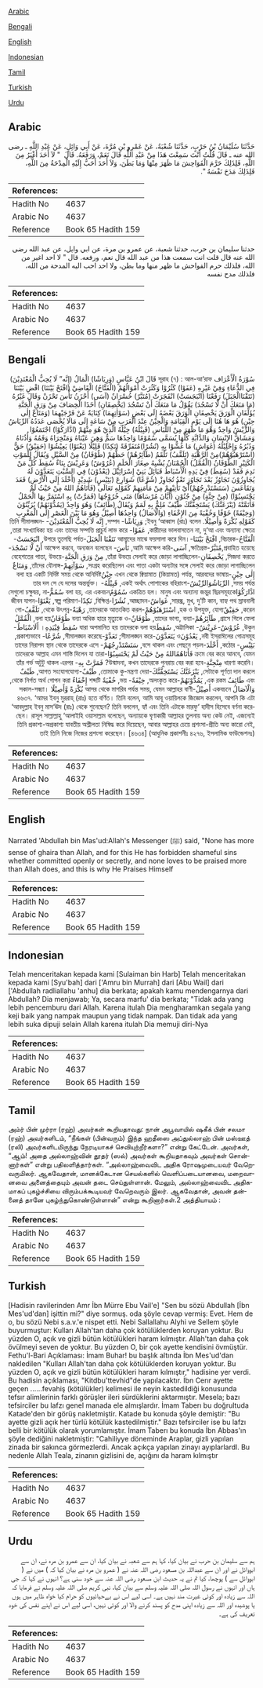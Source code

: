 [Arabic](#arabic)

[Bengali](#bengali)

[English](#english)

[Indonesian](#indonesian)

[Tamil](#tamil)

[Turkish](#turkish)

[Urdu](#urdu)

## Arabic


<div dir="rtl" lang="ar" style={{fontSize:'larger',backgroundColor:'#f8f9fa',padding:20}}>
حَدَّثَنَا سُلَيْمَانُ بْنُ حَرْبٍ، حَدَّثَنَا شُعْبَةُ، عَنْ عَمْرِو بْنِ مُرَّةَ، عَنْ أَبِي وَائِلٍ، عَنْ عَبْدِ اللَّهِ ـ رضى الله عنه ـ قَالَ قُلْتُ أَنْتَ سَمِعْتَ هَذَا مِنْ عَبْدِ اللَّهِ قَالَ نَعَمْ، وَرَفَعَهُ‏.‏ قَالَ ‏ "‏ لاَ أَحَدَ أَغْيَرُ مِنَ اللَّهِ، فَلِذَلِكَ حَرَّمَ الْفَوَاحِشَ مَا ظَهَرَ مِنْهَا وَمَا بَطَنَ، وَلاَ أَحَدَ أَحَبُّ إِلَيْهِ الْمِدْحَةُ مِنَ اللَّهِ، فَلِذَلِكَ مَدَحَ نَفْسَهُ ‏"‏‏.‏
</div>
<div style={{backgroundColor:'#f8f9fa',padding:20, marginBottom: 10}}><table> <thead> <tr> <th>References:</th> <th></th> </tr> </thead> <tbody><tr><td>Hadith No</td><td>4637</td></tr><tr><td>Arabic No</td><td>4637</td></tr><tr><td>Reference</td><td>Book 65 Hadith 159</td></tr></tbody></table></div>


<div dir="rtl" lang="ar" style={{fontSize:'larger',backgroundColor:'#f8f9fa',padding:20}}>
حدثنا سليمان بن حرب، حدثنا شعبة، عن عمرو بن مرة، عن ابي وايل، عن عبد الله رضى الله عنه قال قلت انت سمعت هذا من عبد الله قال نعم، ورفعه. قال " لا احد اغير من الله، فلذلك حرم الفواحش ما ظهر منها وما بطن، ولا احد احب اليه المدحة من الله، فلذلك مدح نفسه
</div>
<div style={{backgroundColor:'#f8f9fa',padding:20, marginBottom: 10}}><table> <thead> <tr> <th>References:</th> <th></th> </tr> </thead> <tbody><tr><td>Hadith No</td><td>4637</td></tr><tr><td>Arabic No</td><td>4637</td></tr><tr><td>Reference</td><td>Book 65 Hadith 159</td></tr></tbody></table></div>

## Bengali


<div dir="rtl" lang="bn" style={{fontSize:'larger',backgroundColor:'#f8f9fa',padding:20}}>
سُوْرَةُ الْأَعْرَاف সূরাহ (৭) : আল-আ‘রাফ قَالَ ابْنُ عَبَّاسٍ (وَرِيَاشًا) الْمَالُ (إِنَّه” لَا يُحِبُّ الْمُعْتَدِيْنَ) فِي الدُّعَاءِ وَفِيْ غَيْرِهِ (عَفَوْا) كَثُرُوْا وَكَثُرَتْ أَمْوَالُهُمْ (الْفَتَّاحُ) الْقَاضِيْ (افْتَحْ بَيْنَنَا) اقْضِ بَيْنَنَا (نَتَقْنَاالْجَبَلَ) رَفَعْنَا (انْبَجَسَتْ) انْفَجَرَتْ (مُتَبَّرٌ) خُسْرَانٌ (آسَى) أَحْزَنُ تَأْسَ تَحْزَنْ وَقَالَ غَيْرُهُ (مَا مَنَعَكَ أَنْ لَّا تَسْجُدَ) يَقُوْلُ مَا مَنَعَكَ أَنْ تَسْجُدَ (يَخْصِفَانِ) أَخَذَا الْخِصَافَ مِنْ وَرَقِ الْجَنَّةِ يُؤَلِّفَانِ الْوَرَقَ يَخْصِفَانِ الْوَرَقَ بَعْضَهُ إِلَى بَعْضٍ (سَوْاٰتِهِمَا) كِنَايَةٌ عَنْ فَرْجَيْهِمَا (وَمَتَاعٌ إِلٰى حِيْنٍ) هُوَ هَا هُنَا إِلَى يَوْمِ الْقِيَامَةِ وَالْحِيْنُ عِنْدَ الْعَرَبِ مِنْ سَاعَةٍ إِلَى مَالَا يُحْصَى عَدَدُهُ الرِّيَاشُ وَالرِّيْشُ وَاحِدٌ وَهْوَ مَا ظَهَرَ مِنْ اللِّبَاسِ (قَبِيْلُهُ) جِيْلُهُ الَّذِيْ هُوَ مِنْهُمْ (ادَّارَكُوْا) اجْتَمَعُوْا وَمَشَاقُّ الإِنْسَانِ وَالدَّابَّةِ كُلُّهَا يُسَمَّى سُمُوْمًا وَاحِدُهَا سَمٌّ وَهِيَ عَيْنَاهُ وَمَنْخِرَاهُ وَفَمُهُ وَأُذُنَاهُ وَدُبُرُهُ وَإِحْلِيْلُهُ (غَوَاشٍ) مَا غُشُّوْا بِهِ (نُشُرًا)مُتَفَرِّقَةً (نَكِدًا) قَلِيْلًا (يَغْنَوْا) يَعِيْشُوْا (حَقِيْقٌ) حَقٌّ (اسْتَرْهَبُوْهُمْ)مِنْ الرَّهْبَةِ (تَلَقَّفُ) تَلْقَمُ (طَآئِرُهُمْ) حَظُّهُمْ (طُوْفَانٌ) مِنْ السَّيْلِ وَيُقَالُ لِلْمَوْتِ الْكَثِيْرِ الطُّوْفَانُ (الْقُمَّلُ) الْحُمْنَانُ يُشْبِهُ صِغَارَ الْحَلَمِ (عُرُوْشٌ) وَعَرِيْشٌ بِنَاءٌ سُقِطَ كُلُّ مَنْ نَدِمَ فَقَدْ (سُقِطَ) فِيْ يَدِهِ الْأَسْبَاطُ قَبَائِلُ بَنِيْ إِسْرَائِيْلَ (يَعْدُوْنَ) فِي السَّبْتِ يَتَعَدَّوْنَ لَهُ يُجَاوِزُوْنَ تَجَاوُزٌ بَعْدَ تَجَاوُزٍ تَعْدُ تُجَاوِزْ (شُرَّعًا) شَوَارِعَ (بَئِيْسٍ) شَدِيْدٍ (أَخْلَدَ إِلَى الْأَرْضِ) قَعَدَ وَتَقَاعَسَ (سَنَسْتَدْرِجُهُمْ)أَيْ نَأْتِيْهِمْ مِنْ مَأْمَنِهِمْ كَقَوْلِهِ تَعَالَى (فَأَتَاهُمُ اللهُ مِنْ حَيْثُ لَمْ يَحْتَسِبُوْا) (مِنْ جِنَّةٍ) مِنْ جُنُوْنٍ (أَيَّانَ مُرْسَاهَا) مَتَى خُرُوْجُهَا (فَمَرَّتْ) بِهِ اسْتَمَرَّ بِهَا الْحَمْلُ فَأَتَمَّتْهُ (يَنْزَغَنَّكَ) يَسْتَخِفَّنَّكَ طَيْفٌ مُلِمٌّ بِهِ لَمَمٌ وَيُقَالُ (طَائِفٌ) وَهُوَ وَاحِدٌ (يَمُدُّوْنَهُمْ) يُزَيِّنُوْنَ (وَخِيْفَةً) خَوْفًا وَخُفْيَةً مِنَ الإِخْفَاءِ (وَالْآصَالُ) وَاحِدُهَا أَصِيْلٌ وَهُوَ مَا بَيْنَ الْعَصْرِ إِلَى الْمَغْرِبِ كَقَوْلِهِ بُكْرَةً وَأَصِيْلًا. ইবনু ‘আব্বাস (রাঃ) বলেন; وَرِيَاشًا- সম্পদ, إِنَّه لَا يُحِبُّ الْمُعْتَدِيْنَ- তিনি সীমালঙ্ঘনকারীদের ভালবাসতেন না, দু‘আ এবং অন্যান্য ক্ষেত্রে, عَفَوْا- তারা সংখ্যাধিক্য হয় এবং তাদের সম্পত্তি প্রাচুর্য লাভ করে, الْفَتَّاحُ-বিচারক, افْتَحْ بَيْنَنَا-আমাদের মাঝে ফয়সালা করে দিন। نَتَقْنَا الْجَبَلَ-উপরে তুলেছি পর্বত, انْبَجَسَتْ- প্রবাহিত হয়েছে,مُتَبَّرٌ-ক্ষতিগ্রস্ত, آسَى-আমি আক্ষেপ করি, تَأْسَ- আক্ষেপ করবে, অন্যজন বলেছেন أَنْ لَّا تَسْجُدَ- সিজদা করতে, يَخْصِفَانِ-তাঁরা উভয়ে সেলাই করে জোড়া লাগাচ্ছিলেন, مِنْ وَرَقِ الْجَنَّةِ-বেহেশতের পাতা, উভয়ে সংগ্রহ করেছিলেন এবং পাতা একটা অন্যটার সঙ্গে সেলাই করে জোড়া লাগাচ্ছিলেন, سَوْآتِهِمْ-তাঁদের যৌনাঙ্গ, وَمَتَاعٌ إِلٰى حِيْنٍ-এখন থেকে ক্বিয়ামাত (কিয়ামত) পর্যন্ত, আরবদের ভাষায় حِيْنُবলা হয় একটি নির্দিষ্ট সময় থেকে অনির্দিষ্ট সময় পর্যন্ত, الرِّيَاشُوَالرِّيْشُ-একই অর্থাৎ পোশাকের বহিরাংশ, قَبِيْلُهُ- তার দল সে যে দলের অন্তর্ভুক্ত। ادَّارَكُوْاএকত্রিত হল। মানুষ এবং অন্যান্য জন্তুর ছিদ্রসমূহকে سُمُوْمٌবলা হয়, এর একবচন سُمُمٌّসেগুলো চক্ষুদ্বয়, নাসারন্ধ্র, মুখ, দু’টি কান, বাহ্য পথ স্রাবনালী, غَوَاشٌ-আচ্ছাদন, نُشُرًا-বিক্ষিপ্ত, نَكِدًا-স্বল্প পরিমাণ, يَغْنَوْا-জীবন যাপন করেন, حَقِيْقٌহক ও উপযুক্ত, যোগ্য, اسْتَرْهَبُوْهُمْ-তাদেরকে আতংকিত করল, رَهْبَةٌ-থেকে উৎপন্ন, تَلَقَّفُ-গো গ্রাসে গিলে ফেলা, طَآئِرُهُمْ-তাদের ভাগ্য, বন্যা, طُوْفَانٌ-বন্যা অধিক হারে মৃত্যুকে ও طُوْفَانٌবলা হয়, الْقُمَّلُ উকুন, عُرُوْشٌ-عَرِيْشٌ- অট্টালিকা, سُقِطَযারা অপমানিত হয় তাদেরকে বলা হয় سُقِطَ فِيْيَدِهِ। أَلَاسْبَاطُ-নবী ইসরাঈলের গোত্রসমূহ, يَعْدُوْنَও يَتَعَدَّوْنَ-সীমালঙ্ঘন করে; تَعَدَّوْ-সীমালঙ্ঘন করেছে, شُرَّعًا- প্রকাশ্যভাবে, بَئِيْسٍ- কঠোর, أَخْلَدَ-বসে থাকল এবং পেছনে পড়ল, سَنَسْتَدْرِجُهُمْ- তাদের নিরাপদ স্থান থেকে তাদেরকে এসে ক্রমে বের করে আনবে, যেমন فَأَتَاهُمُاللهُ مِنْ حَيْثُ لَمْ يَحْتَسِبُوْا-তাদেরকে আল্লাহ এমন শাস্তি দিলেন যা তারা ধারণা করেনি। مِنْجِنَّةٍ-উন্মাদনা, কখন তাদেরকে পুনরায় বের করা হবে? فَمَرَّتْ بِهِ- তাঁর গর্ভ অটুটু থাকল এরপর সেটাকে পূর্ণতা দান করলে, يَنْزَغَنَّكَ يَسْتَخِفَّنَّكَ-তোমাকে কু-মন্ত্রণা দেয়া, طَيْفٌ-আগত সংযোগযোগ্য, طَيْفٌ এবং طَائِفٌ এক রকম, يَمُدُّوْنَهُمْ-অলংকৃত করে, خِيْفَةٌ- ভয়, خُفْيَةٌ শব্দটি إِخْفَاءٌ থেকে নির্গত অর্থ গোপন করা, وَالْآصَالُ একবচনে أَصِيْلٌ-আসর থেকে মাগরিব পর্যন্ত সময়, যেমন আল্লাহর বাণী بُكْرَةً وَّأَصِيْلًا সকাল-সন্ধ্যা। ৪৬৩৭. ‘আমর ইবনু মুররাহ্ (রাঃ) হতে বর্ণিত। তিনি বলেন, আমি আবূ ওয়ায়িলকে জিজ্ঞেস করলেন, আপনি কি এটা ‘আবদুল্লাহ ইবনু মাস‘ঊদ (রাঃ) থেকে শুনেছেন? তিনি বললেন, হ্যাঁ এবং তিনি এটাকে মারফু‘ হাদীস হিসেবে বর্ণনা করেছেন। রাসূল সাল্লাল্লাহু ‘আলাইহি ওয়াসাল্লাম বলেছেন, অন্যায়কে ঘৃণাকারী আল্লাহর তুলনায় অন্য কেউ নেই, এজন্যেই তিনি প্রকাশ্য-অপ্রকাশ্য যাবতীয় অশ্লীলতা নিষিদ্ধ করে দিয়েছেন, আবার আল্লাহর চেয়ে প্রশংসা-প্রীতি অন্য কারো নেই, তাই তিনি নিজে নিজের প্রশংসা করেছেন। [৪৬৩৪] (আধুনিক প্রকাশনীঃ ৪২৭৬, ইসলামিক ফাউন্ডেশনঃ)
</div>
<div style={{backgroundColor:'#f8f9fa',padding:20, marginBottom: 10}}><table> <thead> <tr> <th>References:</th> <th></th> </tr> </thead> <tbody><tr><td>Hadith No</td><td>4637</td></tr><tr><td>Arabic No</td><td>4637</td></tr><tr><td>Reference</td><td>Book 65 Hadith 159</td></tr></tbody></table></div>

## English


<div dir="ltr" lang="en" style={{fontSize:'larger',backgroundColor:'#f8f9fa',padding:20}}>
Narrated 'Abdullah bin Mas'ud:Allah's Messenger (ﷺ) said, "None has more sense of ghaira than Allah, and for this He has forbidden shameful sins whether committed openly or secretly, and none loves to be praised more than Allah does, and this is why He Praises Himself
</div>
<div style={{backgroundColor:'#f8f9fa',padding:20, marginBottom: 10}}><table> <thead> <tr> <th>References:</th> <th></th> </tr> </thead> <tbody><tr><td>Hadith No</td><td>4637</td></tr><tr><td>Arabic No</td><td>4637</td></tr><tr><td>Reference</td><td>Book 65 Hadith 159</td></tr></tbody></table></div>

## Indonesian


<div dir="ltr" lang="id" style={{fontSize:'larger',backgroundColor:'#f8f9fa',padding:20}}>
Telah menceritakan kepada kami [Sulaiman bin Harb] Telah menceritakan kepada kami [Syu'bah] dari ['Amru bin Murrah] dari [Abu Wail] dari ['Abdullah radliallahu 'anhu] dia berkata; apakah kamu mendengarnya dari Abdullah? Dia menjawab; Ya, secara marfu' dia berkata; "Tidak ada yang lebih pencemburu dari Allah. Karena itulah Dia mengharamkan segala yang keji baik yang nampak maupun yang tidak nampak. Dan tidak ada yang lebih suka dipuji selain Allah karena itulah Dia memuji diri-Nya
</div>
<div style={{backgroundColor:'#f8f9fa',padding:20, marginBottom: 10}}><table> <thead> <tr> <th>References:</th> <th></th> </tr> </thead> <tbody><tr><td>Hadith No</td><td>4637</td></tr><tr><td>Arabic No</td><td>4637</td></tr><tr><td>Reference</td><td>Book 65 Hadith 159</td></tr></tbody></table></div>

## Tamil


<div dir="ltr" lang="ta" style={{fontSize:'larger',backgroundColor:'#f8f9fa',padding:20}}>
அம்ர் பின் முர்ரா (ரஹ்) அவர்கள் கூறியதாவது: நான் அபூவாயில் ஷகீக் பின் சலமா (ரஹ்) அவர்களிடம், “நீங்கள் (பின்வரும்) இந்த ஹதீஸை அப்துல்லாஹ் பின் மஸ்ஊத் (ரலி) அவர்களிடமிருந்து நேரடியாகச் செவியுற்றீர்களா?” என்று கேட்டேன். அவர்கள், “ஆம்! அதை அல்லாஹ்வின் தூதர் (ஸல்) அவர்கள் கூறியதாகவும் அவர்கள் சொன்னார்கள்” என்று பதிலளித்தார்கள். “அல்லாஹ்வைவிட அதிக ரோஷமுடையவர் வேறெவருமிலர். ஆகவேதான், மானக்கேடான செயல்களில் வெளிப்படையானவை, மறைவானவை அனைத்தையும் அவன் தடை செய்துள்ளான். மேலும், அல்லாஹ்வைவிட அதிகமாகப் புகழ்ச்சியை விரும்பக்கூடியவர் வேறெவரும் இலர். ஆகவேதான், அவன் தன்னைத் தானே புகழ்ந்துகொண்டுள்ளான்” என்று கூறினார்கள்.2 அத்தியாயம் :
</div>
<div style={{backgroundColor:'#f8f9fa',padding:20, marginBottom: 10}}><table> <thead> <tr> <th>References:</th> <th></th> </tr> </thead> <tbody><tr><td>Hadith No</td><td>4637</td></tr><tr><td>Arabic No</td><td>4637</td></tr><tr><td>Reference</td><td>Book 65 Hadith 159</td></tr></tbody></table></div>

## Turkish


<div dir="ltr" lang="tr" style={{fontSize:'larger',backgroundColor:'#f8f9fa',padding:20}}>
[Hadisin ravilerinden Amr İbn Mürre Ebu Vail'e] "Sen bu sözü Abdullah [İbn Mes'ud'dan] işittin mi?" diye sormuş. oda şöyle cevap vermiş: Evet. Hem de o, bu sözü Nebi s.a.v.'e nispet etti. Nebi Sallallahu Alyhi ve Sellem şöyle buyurmuştur: Kulları Allah'tan daha çok kötülüklerden koruyan yoktur. Bu yüzden O, açık ve gizli bütün kötülükleri haram kılmıştır. Allah'tan daha çok övülmeyi seven de yoktur. Bu yüzden O, bir çok ayette kendisini övmüştür. Fethu'l-Bari Açıklaması: İmam Buhar! bu başlık altında İbn Mes'ud'dan nakledilen "Kulları Allah'tan daha çok kötülüklerden koruyan yoktur. Bu yüzden O, açık ve gizli bütün kötülükleri haram kılmıştır," hadisine yer verdi. Bu hadisin açıklaması, "Kitdbu'ttevhid"de yapılacaktır. İbn Cerır ayette geçen ......fevahiş (kötülükler) kelimesi ile neyin kastedildiği konusunda tefsır alimlerinin farklı görüşler ileri sürdüklerini aktarmıştır. Mesela; bazı tefsirciler bu lafzı genel manada ele almışlardır. İmam Taberı bu doğrultuda Katade'den bir görüş nakletmiştir. Katade bu konuda şöyle demiştir: "Bu ayette gizli açık her türlü kötülük kastedilmiştir." Bazı tefsirciler ise bu lafzı belli bir kötülük olarak yorumlamıştır. İmam Taberı bu konuda İbn Abbas'ın şöyle dediğini nakletmiştir: "Cahiliyye döneminde Araplar, gizli yapılan zinada bir sakınca görmezlerdi. Ancak açıkça yapılan zinayı ayıplarlardl. Bu nedenle Allah Teala, zinanın gizlisini de, açığını da haram kılmıştır
</div>
<div style={{backgroundColor:'#f8f9fa',padding:20, marginBottom: 10}}><table> <thead> <tr> <th>References:</th> <th></th> </tr> </thead> <tbody><tr><td>Hadith No</td><td>4637</td></tr><tr><td>Arabic No</td><td>4637</td></tr><tr><td>Reference</td><td>Book 65 Hadith 159</td></tr></tbody></table></div>

## Urdu


<div dir="rtl" lang="ur" style={{fontSize:'larger',backgroundColor:'#f8f9fa',padding:20}}>
ہم سے سلیمان بن حرب نے بیان کیا، کہا ہم سے شعبہ نے بیان کیا، ان سے عمرو بن مرہ نے، ان سے ابووائل نے اور ان سے عبداللہ بن مسعود رضی اللہ عنہ نے ( عمرو بن مرہ نے بیان کیا کہ ) میں نے ( ابووائل سے ) پوچھا، کیا تم نے یہ حدیث ابن مسعود رضی اللہ عنہ سے خود سنی ہے؟ انہوں نے کہا کہ جی ہاں اور انہوں نے رسول اللہ صلی اللہ علیہ وسلم سے بیان کیا، نبی کریم صلی اللہ علیہ وسلم نے فرمایا کہ اللہ سے زیادہ اور کوئی غیرت مند نہیں ہے۔ اسی لیے اس نے بےحیائیوں کو حرام کیا خواہ ظاہر میں ہوں یا پوشیدہ اور اللہ سے زیادہ اپنی مدح کو پسند کرنے والا اور کوئی نہیں، اسی لیے اس نے اپنے نفس کی خود تعریف کی ہے۔
</div>
<div style={{backgroundColor:'#f8f9fa',padding:20, marginBottom: 10}}><table> <thead> <tr> <th>References:</th> <th></th> </tr> </thead> <tbody><tr><td>Hadith No</td><td>4637</td></tr><tr><td>Arabic No</td><td>4637</td></tr><tr><td>Reference</td><td>Book 65 Hadith 159</td></tr></tbody></table></div>